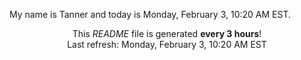 My name is Tanner and today is Monday, February 3, 10:20 AM EST.

<p align="center">This <i>README</i> file is generated <b>every 3 hours</b>!</br>Last refresh: Monday, February 3, 10:20 AM EST<br /></p>
